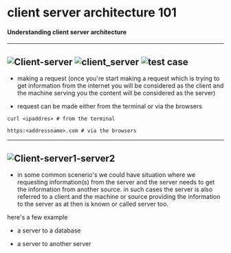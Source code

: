 # client server architecture 101


#### Understanding client server architecture

---
![Client-server](https://github.com/user-attachments/assets/a7ec9960-6432-4f81-8c7d-de27b3a9250c)
![client_server](https://github.com/user-attachments/assets/6e5ef78e-6fa0-42e5-be3c-baa08fe6203d)
![test case](https://github.com/user-attachments/assets/60f88546-f5c4-4214-83b1-21518a2f6e24)
---


+ making a request (once you're start making a request which is trying to get information from the internet you will be considered as the client and the machine serving you the content will be considered as the server)

+ request can be made either from the terminal or via the browsers
```
curl <ipaddres> # from the terminal

https:<addressname>.com # via the browsers
```

---
![Client-server1-server2](https://github.com/user-attachments/assets/bf23bd93-5519-4371-a59d-18eaba214e7d)
---


+ in some common scenerio's we could have situation where we requesting information(s) from the server and the server needs to get the information from another source. in such cases the server is also referred to a client and the machine or source providing the information to the server as at then is known or called server too.

here's a few example

+ a server to a database

+ a server to another server 
